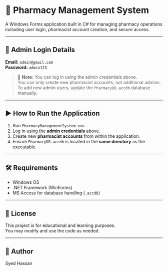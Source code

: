 # 💊 Pharmacy Management System

A Windows Forms application built in C# for managing pharmacy operations including user login, pharmacist account creation, and secure access.

---

## 🔐 Admin Login Details

**Email:** `admin@gmail.com`  
**Password:** `admin123`

> 📝 **Note:** You can log in using the admin credentials above.  
> You can only create new pharmacist accounts, not additional admins.  
> To add new admin users, update the `PharmacyDB.accdb` database manually.

---

## ▶️ How to Run the Application

1. Run `PharmacyManagementSystem.exe`.
2. Log in using the **admin credentials** above.
3. Create new **pharmacist accounts** from within the application.
4. Ensure `PharmacyDB.accdb` is located in the **same directory** as the executable.

---




## 🛠️ Requirements

- Windows OS
- .NET Framework (WinForms)
- MS Access for database handling (`.accdb`)

---

## 📄 License

This project is for educational and learning purposes.  
You may modify and use the code as needed.

---

## 🙌 Author

Syed Hassan 
